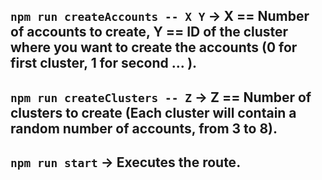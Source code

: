 `npm run createAccounts -- X Y` -> X == Number of accounts to create, Y == ID of the cluster where you want to create the accounts (0 for first cluster, 1 for second ... ).
---
`npm run createClusters -- Z` -> Z == Number of clusters to create (Each cluster will contain a random number of accounts, from 3 to 8).
---
`npm run start` -> Executes the route.
---
